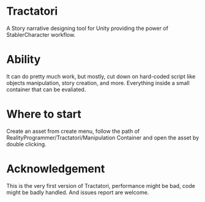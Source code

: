 # Tractatori
A Story narrative designing tool for Unity providing the power of StablerCharacter workflow.

# Ability
It can do pretty much work, but mostly, cut down on hard-coded script like objects manipulation, story creation, and more. Everything inside a small container that can be evaliated.

# Where to start
Create an asset from create menu, follow the path of RealityProgrammer/Tractatori/Manipulation Container and open the asset by double clicking.

# Acknowledgement
This is the very first version of Tractatori, performance might be bad, code might be badly handled. And issues report are welcome.
